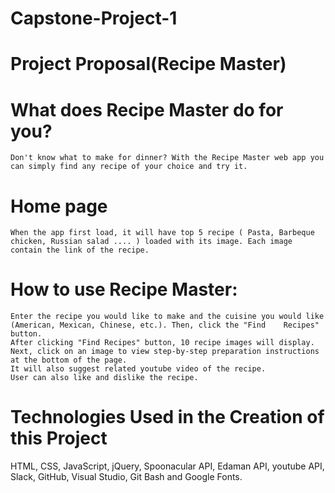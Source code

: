 # Capstone-Project-1

# Project Proposal(Recipe Master)

# What does Recipe Master do for you?
    Don't know what to make for dinner? With the Recipe Master web app you can simply find any recipe of your choice and try it.
# Home page
    When the app first load, it will have top 5 recipe ( Pasta, Barbeque chicken, Russian salad .... ) loaded with its image. Each image contain the link of the recipe.
# How to use Recipe Master:
    Enter the recipe you would like to make and the cuisine you would like (American, Mexican, Chinese, etc.). Then, click the "Find    Recipes" button.
    After clicking "Find Recipes" button, 10 recipe images will display.
    Next, click on an image to view step-by-step preparation instructions at the bottom of the page.
    It will also suggest related youtube video of the recipe.
    User can also like and dislike the recipe.
    
# Technologies Used in the Creation of this Project

HTML,
CSS,
JavaScript,
jQuery,
Spoonacular API,
Edaman API,
youtube API,
Slack,
GitHub,
Visual Studio, 
Git Bash and
Google Fonts.

